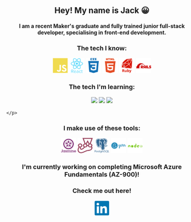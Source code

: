 
<body>
  <div>
    <h2 align="center"> Hey! My name is Jack &#128512; </h2>
    <h4 align="center"> I am a recent Maker's graduate and fully trained junior full-stack developer, specialising in front-end development. </h4>
  </div>
  
  <div>
    <h3 align="center"> The tech I know: </h3>
    <p align="center">
      <img src="https://raw.githubusercontent.com/devicons/devicon/9f4f5cdb393299a81125eb5127929ea7bfe42889/icons/javascript/javascript-plain.svg" height="40" width="40">
      <img src="https://raw.githubusercontent.com/devicons/devicon/9f4f5cdb393299a81125eb5127929ea7bfe42889/icons/react/react-original-wordmark.svg" height="40" width="40">
      <img src="https://raw.githubusercontent.com/devicons/devicon/9f4f5cdb393299a81125eb5127929ea7bfe42889/icons/css3/css3-plain-wordmark.svg" height="40" width="40">
      <img src="https://raw.githubusercontent.com/devicons/devicon/9f4f5cdb393299a81125eb5127929ea7bfe42889/icons/html5/html5-plain-wordmark.svg" height="40" width="40">
      <img src="https://raw.githubusercontent.com/devicons/devicon/9f4f5cdb393299a81125eb5127929ea7bfe42889/icons/ruby/ruby-plain-wordmark.svg" height="40" width="40">
      <img src="https://raw.githubusercontent.com/devicons/devicon/9f4f5cdb393299a81125eb5127929ea7bfe42889/icons/rails/rails-plain-wordmark.svg" height="40" width="40">
    </p>
   </div>
  
  <div>
    <h3 align="center"> The tech I'm learning: </h3>
    <p align="center">
      <img src="https://cdn.jsdelivr.net/gh/devicons/devicon/icons/azure/azure-original-wordmark.svg" />
      <img src="https://cdn.jsdelivr.net/gh/devicons/devicon/icons/python/python-original-wordmark.svg" />
      <img src="https://cdn.jsdelivr.net/gh/devicons/devicon/icons/csharp/csharp-original.svg" />
      
    </p>
  </div>
  
  <div>
    <h3 align="center"> I make use of these tools: </h3>
    <p align="center">
    <img src="https://raw.githubusercontent.com/devicons/devicon/9f4f5cdb393299a81125eb5127929ea7bfe42889/icons/jasmine/jasmine-plain-wordmark.svg" height="40" width="40">
    <img src="https://raw.githubusercontent.com/devicons/devicon/9f4f5cdb393299a81125eb5127929ea7bfe42889/icons/jest/jest-plain.svg" height="40" width="40">
    <img src="https://raw.githubusercontent.com/devicons/devicon/9f4f5cdb393299a81125eb5127929ea7bfe42889/icons/postgresql/postgresql-plain-wordmark.svg" height="40" width="40">
    <img src="https://raw.githubusercontent.com/devicons/devicon/9f4f5cdb393299a81125eb5127929ea7bfe42889/icons/yarn/yarn-original-wordmark.svg" height="40" width="40">
    <img src="https://raw.githubusercontent.com/devicons/devicon/9f4f5cdb393299a81125eb5127929ea7bfe42889/icons/nodejs/nodejs-plain-wordmark.svg" height="40" width="40">
    </p>
  </div>
  
  <div>
      <h3 align="center"> 
        <p> I'm currently working on completing Microsoft Azure Fundamentals (AZ-900)! </p>
    </h3>
  </div>  
  
  <div>
    <h3 align="center"> Check me out here! </h3>
    <p align="center">
      <a href="https://www.linkedin.com/in/jack-hooper-5651b5166/">
        <img src="https://raw.githubusercontent.com/devicons/devicon/9f4f5cdb393299a81125eb5127929ea7bfe42889/icons/linkedin/linkedin-original.svg" height="40" width="40">
      </a>
    </p>
  </div>
</body>

<!--
**crotchetycrow/crotchetycrow** is a ✨ _special_ ✨ repository because its `README.md` (this file) appears on your GitHub profile.

Here are some ideas to get you started:

- 🔭 I’m currently working on ...
- 🌱 I’m currently learning ...
- 👯 I’m looking to collaborate on ...
- 🤔 I’m looking for help with ...
- 💬 Ask me about ...
- 📫 How to reach me: ...
- 😄 Pronouns: ...
- ⚡ Fun fact: ...
-->
